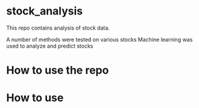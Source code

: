 # stock_analysis
This repo contains analysis of stock data.

A number of methods were tested on various stocks
Machine learning was used to analyze and predict stocks

# How to use the repo

# How to use

